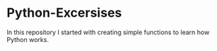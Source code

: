 # Python-Excersises
In this repository I started with creating simple functions to learn how Python works.
